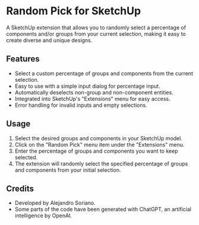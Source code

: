 # Random Pick for SketchUp
A SketchUp extension that allows you to randomly select a percentage of components and/or groups from your current selection, making it easy to create diverse and unique designs.

## Features
- Select a custom percentage of groups and components from the current selection.
- Easy to use with a simple input dialog for percentage input.
- Automatically deselects non-group and non-component entities.
- Integrated into SketchUp's "Extensions" menu for easy access.
- Error handling for invalid inputs and empty selections.

## Usage
1. Select the desired groups and components in your SketchUp model.
2. Click on the "Random Pick" menu item under the "Extensions" menu.
3. Enter the percentage of groups and components you want to keep selected.
4. The extension will randomly select the specified percentage of groups and components from your initial selection.

## Credits
- Developed by Alejandro Soriano.
- Some parts of the code have been generated with ChatGPT, an artificial intelligence by OpenAI.
